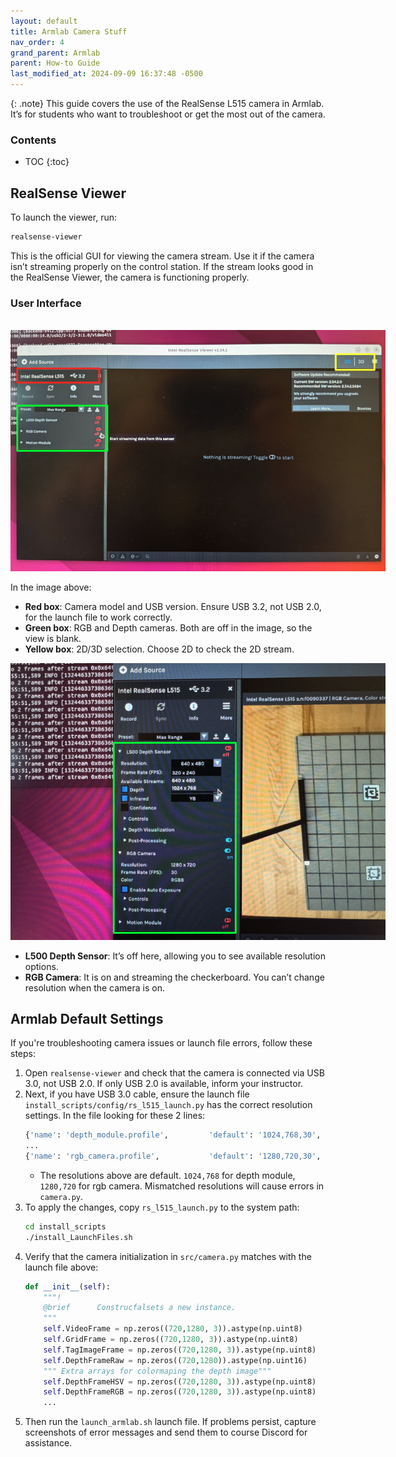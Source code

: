 ```yaml
---
layout: default
title: Armlab Camera Stuff
nav_order: 4
grand_parent: Armlab
parent: How-to Guide
last_modified_at: 2024-09-09 16:37:48 -0500
---
```


{: .note}
This guide covers the use of the RealSense L515 camera in Armlab. It’s for students who want to troubleshoot or get the most out of the camera.

### Contents
* TOC
{:toc}

## RealSense Viewer

To launch the viewer, run:
```bash
realsense-viewer
```
This is the official GUI for viewing the camera stream. Use it if the camera isn’t streaming properly on the control station. If the stream looks good in the RealSense Viewer, the camera is functioning properly.

### User Interface
<br>
<a class="image-link" href="/assets/images/armlab/how-to-guide/camera1.png">
    <img src="/assets/images/armlab/how-to-guide/camera1.png" alt="" style="max-width:600px;"/>
</a>

In the image above:
- **Red box**: Camera model and USB version. Ensure USB 3.2, not USB 2.0, for the launch file to work correctly.
- **Green box**: RGB and Depth cameras. Both are off in the image, so the view is blank.
- **Yellow box**: 2D/3D selection. Choose 2D to check the 2D stream.

<a class="image-link" href="/assets/images/armlab/how-to-guide/camera2.png">
    <img src="/assets/images/armlab/how-to-guide/camera2.png" alt="" style="max-width:600px;"/>
</a>

- **L500 Depth Sensor**: It’s off here, allowing you to see available resolution options.
- **RGB Camera**: It is on and streaming the checkerboard. You can’t change resolution when the camera is on.

## Armlab Default Settings

If you're troubleshooting camera issues or launch file errors, follow these steps:
1. Open `realsense-viewer` and check that the camera is connected via USB 3.0, not USB 2.0. If only USB 2.0 is available, inform your instructor.
2. Next, if you have USB 3.0 cable, ensure the launch file `install_scripts/config/rs_l515_launch.py` has the correct resolution settings. In the file looking for these 2 lines:
    ```python
    {'name': 'depth_module.profile',         'default': '1024,768,30', 'description': 'depth module profile'},                           
    ...
    {'name': 'rgb_camera.profile',           'default': '1280,720,30', 'description': 'color image width'},
    ```
    - The resolutions above are default. `1024,768` for depth module, `1280,720` for rgb camera. Mismatched resolutions will cause errors in `camera.py`.
3. To apply the changes, copy `rs_l515_launch.py` to the system path:
    ```bash
    cd install_scripts
    ./install_LaunchFiles.sh
    ```
4. Verify that the camera initialization in `src/camera.py` matches with the launch file above:
    ```python
    def __init__(self):
        """!
        @brief      Construcfalsets a new instance.
        """
        self.VideoFrame = np.zeros((720,1280, 3)).astype(np.uint8)
        self.GridFrame = np.zeros((720,1280, 3)).astype(np.uint8)
        self.TagImageFrame = np.zeros((720,1280, 3)).astype(np.uint8)
        self.DepthFrameRaw = np.zeros((720,1280)).astype(np.uint16)
        """ Extra arrays for colormaping the depth image"""
        self.DepthFrameHSV = np.zeros((720,1280, 3)).astype(np.uint8)
        self.DepthFrameRGB = np.zeros((720,1280, 3)).astype(np.uint8)
        ...
    ```
5. Then run the `launch_armlab.sh` launch file. If problems persist, capture screenshots of error messages and send them to course Discord for assistance.